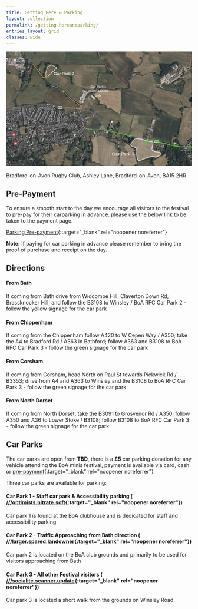 ```yaml
---
title: Getting Here & Parking
layout: collection
permalink: /getting-hereandparking/
entries_layout: grid
classes: wide
---
```


<div class="map-container">
    <!-- Replace the src attribute with the URL of your map image -->
    <img src="/assets/images/maps/gettingheremap.jpg" alt="Map Image">
    <!-- Use Font Awesome for the map icon -->
    <p><i class="fas fa-map-marker-alt"></i> Bradford-on-Avon Rugby Club, Ashley Lane, Bradford-on-Avon, BA15 2HR</p>
</div>

## Pre-Payment
To ensure a smooth start to the day we encourage all visitors to the festival to pre-pay for their carparking in advance. please use the below link to be taken to the payment page.

[<i class="fas fa-parking"></i> Parking Pre-payment](https://boarugbyclub.square.site/product/boa-minis-festival-2024-car-parking/136?cs=true&cst=custom){:target="_blank" rel="noopener noreferrer"}

<i class="fas fa-exclamation-triangle" style="color: #ffcc00;"></i> **Note:** If paying for car parking in advance please remember to bring the proof of purchase and receipt on the day.

## Directions

#### From Bath
If coming from Bath drive from Widcombe Hill; Claverton Down Rd; Brassknocker Hill; and follow the B3108 to Winsley / BoA RFC Car Park 2 - follow the yellow signage for the car park

#### From Chippenham
If coming from the Chippenham follow A420 to W Cepen Way / A350; take the A4 to Bradford Rd / A363 in Bathford; follow A363 and B3108 to BoA RFC Car Park 3 - follow the green signage for the car park

#### From Corsham
If coming from Corsham, head North on Paul St towards Pickwick Rd / B3353; drive from A4 and A363 to Winsley and the B3108 to BoA RFC Car Park 3 - follow the green signage for the car park

#### From North Dorset
If coming from North Dorset, take the B3091 to Grosvenor Rd / A350; follow A350 and A36 to Lower Stoke / B3108; follow B3108 to BoA RFC Car Park 3 - follow the green signage for the car park

## Car Parks
The car parks are open from **TBD**, there is a **£5** car parking donation for any vehicle attending the BoA minis festival, payment is available via card, cash or [pre-payment](https://boarugbyclub.square.site/product/boa-minis-festival-2024-car-parking/136?cs=true&cst=custom){:target="_blank" rel="noopener noreferrer"}

Three car parks are available for parking:
#### Car Park 1 - Staff car park & Accessibility parking (<i class="fas fa-map-marker-alt"></i> [///optimists.nitrate.soft](https://what3words.com////optimists.nitrate.soft){:target="_blank" rel="noopener noreferrer"})
Car park 1 is found at the BoA clubhouse and is dedicated for staff and accessibility parking

#### Car Park 2 - Traffic Approaching from Bath direction (<i class="fas fa-map-marker-alt"></i> [///larger.spared.landowner](https://what3words.com/larger.spared.landowner){:target="_blank" rel="noopener noreferrer"})
Car park 2 is located on the BoA club grounds and primarily to be used for visitors approaching from Bath

#### Car Park 3 - All other Festival visitors (<i class="fas fa-map-marker-alt"></i> [///socialite.scanner.update](https://what3words.com/socialite.scanner.update){:target="_blank" rel="noopener noreferrer"})

Car park 3 is located a short walk from the grounds on Winsley Road. 


